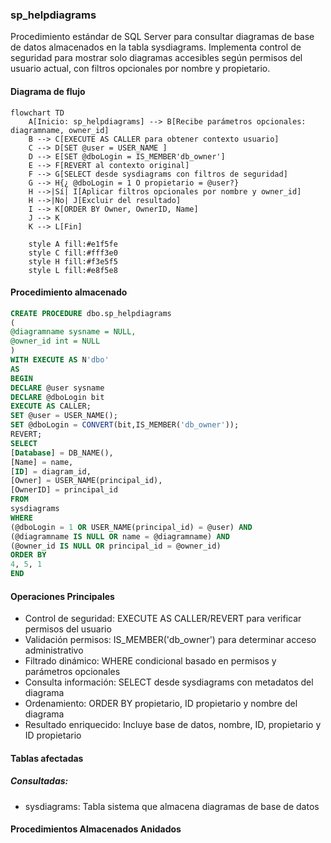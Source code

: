 ### sp_helpdiagrams

Procedimiento estándar de SQL Server para consultar diagramas de base de datos almacenados en la tabla sysdiagrams. Implementa control de seguridad para mostrar solo diagramas accesibles según permisos del usuario actual, con filtros opcionales por nombre y propietario.

#### Diagrama de flujo

```mermaid
flowchart TD
    A[Inicio: sp_helpdiagrams] --> B[Recibe parámetros opcionales: diagramname, owner_id]
    B --> C[EXECUTE AS CALLER para obtener contexto usuario]
    C --> D[SET @user = USER_NAME ]
    D --> E[SET @dboLogin = IS_MEMBER'db_owner']
    E --> F[REVERT al contexto original]
    F --> G[SELECT desde sysdiagrams con filtros de seguridad]
    G --> H{¿ @dboLogin = 1 O propietario = @user?}
    H -->|Sí| I[Aplicar filtros opcionales por nombre y owner_id]
    H -->|No| J[Excluir del resultado]
    I --> K[ORDER BY Owner, OwnerID, Name]
    J --> K
    K --> L[Fin]
    
    style A fill:#e1f5fe
    style C fill:#fff3e0
    style H fill:#f3e5f5
    style L fill:#e8f5e8
```
#### Procedimiento almacenado
```sql
CREATE PROCEDURE dbo.sp_helpdiagrams
(
@diagramname sysname = NULL,
@owner_id int = NULL
)
WITH EXECUTE AS N'dbo'
AS
BEGIN
DECLARE @user sysname
DECLARE @dboLogin bit
EXECUTE AS CALLER;
SET @user = USER_NAME();
SET @dboLogin = CONVERT(bit,IS_MEMBER('db_owner'));
REVERT;
SELECT
[Database] = DB_NAME(),
[Name] = name,
[ID] = diagram_id,
[Owner] = USER_NAME(principal_id),
[OwnerID] = principal_id
FROM
sysdiagrams
WHERE
(@dboLogin = 1 OR USER_NAME(principal_id) = @user) AND
(@diagramname IS NULL OR name = @diagramname) AND
(@owner_id IS NULL OR principal_id = @owner_id)
ORDER BY
4, 5, 1
END
```
#### Operaciones Principales

- Control de seguridad: EXECUTE AS CALLER/REVERT para verificar permisos del usuario
- Validación permisos: IS_MEMBER('db_owner') para determinar acceso administrativo
- Filtrado dinámico: WHERE condicional basado en permisos y parámetros opcionales
- Consulta información: SELECT desde sysdiagrams con metadatos del diagrama
- Ordenamiento: ORDER BY propietario, ID propietario y nombre del diagrama
- Resultado enriquecido: Incluye base de datos, nombre, ID, propietario y ID propietario

#### Tablas afectadas

##### Consultadas:

- sysdiagrams: Tabla sistema que almacena diagramas de base de datos

#### Procedimientos Almacenados Anidados